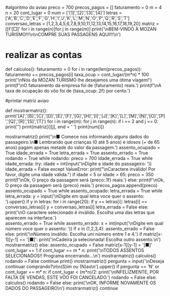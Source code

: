 #algoritmo do aviao
preco = 700
precos_pagos = []
faturamento = 0
m = 4 
n = 20 
cont_lugar = 0
num = ['[1]','[2]','[3]','[4]']
letras = ['A','B','C','D','E','F','G','H','I','J','K','L','M','N','O','P','Q','R','S','T']
conversao_letras = [1,2,3,4,5,6,7,8,9,10,11,12,13,14,15,16,17,18,19,20]
matriz = [[f'[□]' for i in range(n)]for j in range(m)]
print('\nBEM-VINDO À MOZAN TURISMO!!!\n\nCOMPRE SUAS PASSAGENS AQUI!!!\n')

# realizar as contas
def calculos():
    faturamento = 0
    for i in range(len(precos_pagos)):
        faturamento += precos_pagos[i]
    taxa_ocup = cont_lugar/(m*n) * 100
    print('\nNós da MOZAN TURISMO lhe desejamos uma ótima viagem!')
    print(f'\nO faturamento da empresa foi de {faturamento} reais.')
    print(f'\nA taxa de ocupaçâo do vôo foi de {taxa_ocup:.2f} por cento.')

#printar matriz aviao

def mostrarmatriz():
    print('[A]','[B]','[C]','[D]','[E]','[F]','[G]','[H]','[I]','[J]','[K]','[L]','[M]','[N]','[O]','[P]','[Q]','[R]','[S]','[T]')
    for i in range(m):
        for j in range(n):
            if i == 2 and j == 0: print('')
            print(matriz[i][j], end = ' ')
        print(num[i])

mostrarmatriz()
print('\n■ Comece nos informando alguns dados do passageiro.\n■ Lembrando que crianças (0 até 5 anos) e idosos (+ de 65 anos) pagam apenas metade do valor da passagem.')
assento_ocupado = True
idade_errada = True
letra_errada = True
assento_errado = True
rodando = True
while rodando:
    preco = 700
    idade_errada = True
    while idade_errada:
        try:
            idade = int(input('\nDigite a idade do passageiro: '))
            idade_errada = False
        except ValueError:
            print("\nCaractere inválido! Por favor, digite uma idade válida.")
    if idade < 5 or idade > 65:
       preco = 350
       print(f'\nOk, O preço da passagem será {preco:.1f} reais.')
    else:
        print(f'\nOk, O preço da passagem será {preco} reais.')
    precos_pagos.append(preco)
    assento_ocupado = True
    while assento_ocupado:
        letra_errada = True
        while letra_errada:
            y = input('\nDigite em qual letra voce quer o assento: ').upper()
            if y in letras:
                for i in range(20):
                    if y == letras[i]:
                        letras[i] == conversao_letras[i]
                        y = conversao_letras[i]
                        letra_errada = False
            else:
                print('\nO caractere selecionado é inválido. Escolha uma das letras que aparecem na interface.')      
        assento_errado = True
        while assento_errado:
            x = int(input('\nDigite em qual número voce quer o assento: '))
            if x in (1,2,3,4):
                assento_errado = False
            else:
                print('\nNúmero inválido. Escolha um número entre 1 e 4.')
        if matriz[x-1][y-1] == '[■]':
            print('\nCadeira ja selecionada! Escolha outro assento.\n')
            mostrarmatriz()
        else:
            assento_ocupado = False
    matriz[x-1][y-1] = '[■]'
    cont_lugar += 1
    if cont_lugar == m * n:
        print('\nTODOS ASSENTOS SELECIONADOS!! Programa encerrando...\n')
        mostrarmatriz()
        calculos()    
        rodando = False
        continue
    print()
    mostrarmatriz()
    pergunta = input('\nDeseja continuar comprando?\n\n(S)im ou (N)ao\n').upper()
    if pergunta == 'N' or cont_lugar == m* n:
        if cont_lugar < (m*n)/2:
            print('\nINFELIZMENTE, POR FALTA DE VENDAS, ESTE VÔO FOI CANCELADO.')
            rodando = False
        else:
            calculos()
            rodando = False
    else:
        print('\nOK, INFORME NOVAMENTE OS DADOS DO PASSAGEIRO\n')
        mostrarmatriz()
        continue






        

  

  
